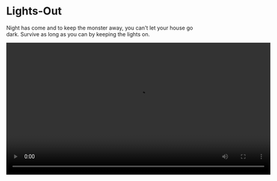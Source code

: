# Lights-Out
Night has come and to keep the monster away, you can't let your house go dark. Survive as long as you can by keeping the lights on.

<video src="Lights-Out/preview.mov" width="700">

Run using the command `flutter run --no-sound-null-safety` inside the flutter_game folder to remove null safety.
